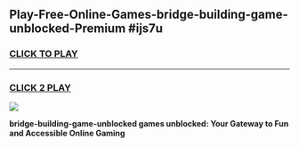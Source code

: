 
## Play-Free-Online-Games-bridge-building-game-unblocked-Premium #ijs7u
<h3>
<a href="https://premium.freeplayer.one?title=bridge-building-game-unblocked&ref=8M">CLICK TO PLAY</a></h3>
<hr>

<h3>
<a href="https://premium.freeplayer.one?title=bridge-building-game-unblocked&ref=8M">CLICK 2 PLAY</a>
  
</h3>

<a href="https://premium.freeplayer.one?title=bridge-building-game-unblocked&ref=8M"><img src="https://clearcache.store/games.png"></a>


**bridge-building-game-unblocked games unblocked: Your Gateway to Fun and Accessible Online Gaming**
